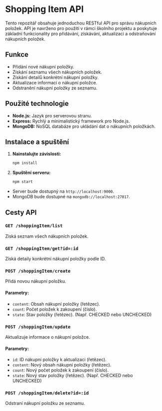 # Shopping Item API

Tento repozitář obsahuje jednoduchou RESTful API pro správu nákupních položek. API je navrženo pro použití v rámci školního projektu a poskytuje základní funkcionality pro přidávání, získávání, aktualizaci a odstraňování nákupních položek.

## Funkce

- Přidání nové nákupní položky.
- Získání seznamu všech nákupních položek.
- Získání detailů konkrétní nákupní položky.
- Aktualizace informací o nákupní položce.
- Odstranění nákupní položky ze seznamu.

## Použité technologie

- **Node.js:** Jazyk pro serverovou stranu.
- **Express:** Rychlý a minimalistický framework pro Node.js.
- **MongoDB:** NoSQL databáze pro ukládání dat o nákupních položkách.

## Instalace a spuštění

1. **Nainstalujte závislosti:**
   ```bash
   npm install
2. **Spuštění serveru:**
   ```bash
   npm start

- Server bude dostupný na `http://localhost:9000`.
- MongoDB bude dostupné na `mongodb://localhost:27017`.

## Cesty API

### `GET /shoppingItem/list`

Získá seznam všech nákupních položek.

### `GET /shoppingItem/get?id=:id`

Získá detaily konkrétní nákupní položky podle ID.

### `POST /shoppingItem/create`

Přidá novou nákupní položku.

#### Parametry:

- `content`: Obsah nákupní položky (řetězec).
- `count`: Počet položek k zakoupení (číslo).
- `state`: Stav položky (řetězec). (Např. CHECKED nebo UNCHECKED)

### `POST /shoppingItem/update`

Aktualizuje informace o nákupní položce.

#### Parametry:

- `id`: ID nákupní položky k aktualizaci (řetězec).
- `content`: Nový obsah nákupní položky (řetězec).
- `count`: Nový počet položek k zakoupení (číslo).
- `state`: Nový stav položky (řetězec). (Např. CHECKED nebo UNCHECKED)

### `POST /shoppingItem/delete?id=:id`

Odstraní nákupní položku ze seznamu.

